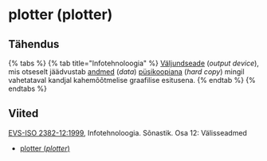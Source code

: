 # plotter (plotter)

## Tähendus

{% tabs %}
{% tab title="Infotehnoloogia" %}
[Väljundseade](sisend-vaeljundseade-input-output-device.md) (_output device_), mis otseselt jäädvustab [andmed](andmed-data.md) (_data_) [püsikoopiana](puesikoopia-hard-copy.md) (_hard copy_) mingil vahetataval kandjal kahemõõtmelise graafilise esitusena.
{% endtab %}
{% endtabs %}

## Viited

[EVS-ISO 2382-12:1999](http://www.evs.ee/tooted/evs-iso-2382-12-1999), Infotehnoloogia. Sõnastik. Osa 12: Välisseadmed

* [plotter (_plotter_)](https://www.eki.ee/dict/its/index.cgi?Q=D2553D35-6C03-1014-88DC-FC5F0DBED45A\&F=GUID\&C01=1\&C02=0\&C10=1)
